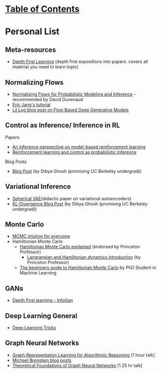 # [Table of Contents](/ML-Brain-Resources)

# Personal List

## Meta-resources
* [Depth First Learning](http://www.depthfirstlearning.com/) (depth first expositions into papers. covers all material you need to learn topic)



## Normalizing Flows

* [Normalizing Flows for Probabilistic Modeling and Inference](https://arxiv.org/abs/1912.02762) - recommended by David Duvenaud
* [Eric Jang's tutorial](https://blog.evjang.com/2018/01/nf1.html)
* [Lil Log blog post on Flow Based Deep Generative Models](https://lilianweng.github.io/lil-log/2018/10/13/flow-based-deep-generative-models.html)



## Control as Inference/ Inference in RL

Papers
  * [An inference perspective on model-based reinforcement learning](https://joelouismarino.github.io/files/papers/2019/variational_rl/inference_perspective_on_mbrl.pdf)
  * [Reinforcement learning and control as probabilistic inference](https://arxiv.org/abs/1805.00909)

Blog Posts
  * [Blog Post](https://dibyaghosh.com/blog/rl/controlasinference.html) (by Dibya Ghosh (promising UC Berkeley undergrad))




## Variational Inference

* [Spherical VAE](https://arxiv.org/pdf/1804.00891.pdf)(didactic paper on variational autoencoders)
* [KL-Divergence Blog Post](https://dibyaghosh.com/blog/probability/kldivergence.html) (by Dibya Ghosh (promising UC Berkeley undergrad))



## Monte Carlo 

* [MCMC intution for everyone](https://towardsdatascience.com/mcmc-intuition-for-everyone-5ae79fff22b1)
* Hamiltonian Monte Carlo
  * [Hamiltonian Monte Carlo explained](http://arogozhnikov.github.io/2016/12/19/markov_chain_monte_carlo.html) (endorsed by Princeton Professor)
    * [Langrangian and Hamiltonian dynamics introduction](https://nisheethvishnoi.wordpress.com/) (by Princeton Professor)
  * [The beginners guide to Hamiltonian Monte Carlo](https://bayesianbrad.github.io/posts/2019_hmc.html) by PhD Student in Machine Learning



## GANs

* [Depth First learning - InfoGan](http://www.depthfirstlearning.com/2018/InfoGAN)


## Deep Learning General

* [Deep Learning Tricks](https://github.com/Conchylicultor/Deep-Learning-Tricks)


## Graph Neural Networks
* [Graph Representation Learning for Algorithmic Reasoning](https://www.youtube.com/watch?v=IPQ6CPoluok&ab_channel=PetarVeli%C4%8Dkovi%C4%87) [1 hour talk]
* [Michael Bronstein blog posts](https://towardsdatascience.com/@michael.bronstein)
* [Theoretical Foundations of Graph Neural Networks](https://www.youtube.com/watch?v=uF53xsT7mjc&ab_channel=PetarVeli%C4%8Dkovi%C4%87) [1.25 hr talk]